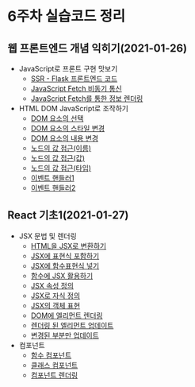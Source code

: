 # 6주차 실습코드 정리

## 웹 프론트엔드 개념 익히기(2021-01-26)

- JavaScript로 프론트 구현 맛보기
  - [SSR - Flask 프론트엔드 코드](https://github.com/ss-won/elice/tree/master/6주차/2021-01-26/실습3.py)
  - [JavaScript Fetch 비동기 통신](https://github.com/ss-won/elice/tree/master/6주차/2021-01-26/fetch.html)
  - [JavaScript Fetch를 통한 정보 렌더링](https://github.com/ss-won/elice/tree/master/6주차/2021-01-26/index.html)
- HTML DOM JavaScript로 조작하기
  - [DOM 요소의 선택](https://github.com/ss-won/elice/tree/master/6주차/2021-01-26/실습4.js)
  - [DOM 요소의 스타일 변경](https://github.com/ss-won/elice/tree/master/6주차/2021-01-26/실습5.js)
  - [DOM 요소의 내용 변경](https://github.com/ss-won/elice/tree/master/6주차/2021-01-26/실습6.js)
  - [노드의 값 접근(이름)](https://github.com/ss-won/elice/tree/master/6주차/2021-01-26/실습7.js)
  - [노드의 값 접근(값)](https://github.com/ss-won/elice/tree/master/6주차/2021-01-26/실습8.js)
  - [노드의 값 접근(타입)](https://github.com/ss-won/elice/tree/master/6주차/2021-01-26/실습9.js)
  - [이벤트 핸들러1](https://github.com/ss-won/elice/tree/master/6주차/2021-01-26/실습10.js)
  - [이벤트 핸들러2](https://github.com/ss-won/elice/tree/master/6주차/2021-01-26/실습11.js)

## React 기초1(2021-01-27)

- JSX 문법 및 렌더링
  - [HTML을 JSX로 변환하기](https://github.com/ss-won/elice/tree/master/6주차/2021-01-27/실습1.js)
  - [JSX에 표현식 포함하기](https://github.com/ss-won/elice/tree/master/6주차/2021-01-27/실습2.js)
  - [JSX에 함수표현식 넣기](https://github.com/ss-won/elice/tree/master/6주차/2021-01-27/실습3.js)
  - [함수에 JSX 활용하기](https://github.com/ss-won/elice/tree/master/6주차/2021-01-27/실습4.js)
  - [JSX 속성 정의](https://github.com/ss-won/elice/tree/master/6주차/2021-01-27/실습5.js)
  - [JSX로 자식 정의](https://github.com/ss-won/elice/tree/master/6주차/2021-01-27/실습6.js)
  - [JSX의 객체 표현](https://github.com/ss-won/elice/tree/master/6주차/2021-01-27/실습7.js)
  - [DOM에 엘리먼트 렌더링](https://github.com/ss-won/elice/tree/master/6주차/2021-01-27/실습8.js)
  - [렌더링 된 엘리먼트 업데이트](https://github.com/ss-won/elice/tree/master/6주차/2021-01-27/실습9.js)
  - [변경된 부분만 업데이트](https://github.com/ss-won/elice/tree/master/6주차/2021-01-27/실습10.js)
- 컴포넌트
  - [함수 컴포넌트](https://github.com/ss-won/elice/tree/master/6주차/2021-01-27/실습11.js)
  - [클래스 컴포넌트](https://github.com/ss-won/elice/tree/master/6주차/2021-01-27/실습12.js)
  - [컴포넌트 렌더링](https://github.com/ss-won/elice/tree/master/6주차/2021-01-27/실습13.js)
